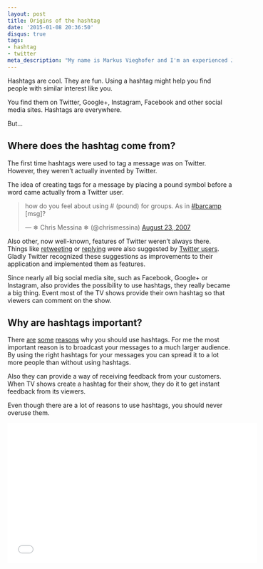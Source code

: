 ```yaml
---
layout: post
title: Origins of the hashtag
date: '2015-01-08 20:36:50'
disqus: true
tags:
- hashtag
- twitter
meta_description: "My name is Markus Vieghofer and I'm an experienced Java developer located in Austria. I write about Java, Android and other technology stuff."
---
```



Hashtags are cool. They are fun. Using a hashtag might help you find people with similar interest like you.

You find them on Twitter, Google+, Instagram, Facebook and other social media sites. Hashtags are everywhere.

But…


## Where does the hashtag come from?

The first time hashtags were used to tag a message was on Twitter. However, they weren’t actually invented by Twitter.

The idea of creating tags for a message by placing a pound symbol before a word came actually from a Twitter user.

<blockquote class="twitter-tweet" lang="en"><p lang="en" dir="ltr">how do you feel about using # (pound) for groups. As in <a href="https://twitter.com/hashtag/barcamp?src=hash">#barcamp</a> [msg]?</p>&mdash; ❄︎ Chris Messina ❄︎ (@chrismessina) <a href="https://twitter.com/chrismessina/status/223115412">August 23, 2007</a></blockquote>
<script async src="//platform.twitter.com/widgets.js" charset="utf-8"></script>

Also other, now well-known, features of Twitter weren’t always there. Things like [retweeting](https://blog.twitter.com/2009/retweet-limited-rollout "Retweets") or [replying](https://blog.twitter.com/2007/are-you-twittering-me "Reply to users") were also suggested by [Twitter users](http://qz.com/135149/the-first-ever-hashtag-reply-and-retweet-as-twitter-users-invented-them/#/ "Twitter features not invented by Twitter"). Gladly Twitter recognized these suggestions as improvements to their application and implemented them as features.

Since nearly all big social media site, such as Facebook, Google+ or Instagram, also provides the possibility to use hashtags, they really became a big thing. Event most of the TV shows provide their own hashtag so that viewers can comment on the show.


## Why are hashtags important?

There [are](http://mashable.com/2013/10/08/what-is-hashtag/ "What is hashtag") [some](http://www.jeffbullas.com/2014/10/23/confused-by-hashtags-5-expert-tips-for-marketing-with-hashtags/#OzXBXFOEwfBzpk0B.99 "5 Tips for marketing with hashtags") [reasons](https://tv.yahoo.com/news/whats-hash-why-hashtags-tv-shows-matter-163648814.html "Why Hashtags for TV shows matter") why you should use hashtags. For me the most important reason is to broadcast your messages to a much larger audience. By using the right hashtags for your messages you can spread it to a lot more people than without using hashtags.

Also they can provide a way of receiving feedback from your customers. When TV shows create a hashtag for their show, they do it to get instant feedback from its viewers.

Even though there are a lot of reasons to use hashtags, you should never overuse them.

<iframe allowfullscreen="allowfullscreen" frameborder="0" height="315" src="//www.youtube.com/embed/57dzaMaouXA" width="560"></iframe>

